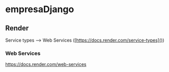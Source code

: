 # empresaDjango

## Render

Service types --> Web Services ([https://docs.render.com/service-types]())

### Web Services

https://docs.render.com/web-services
